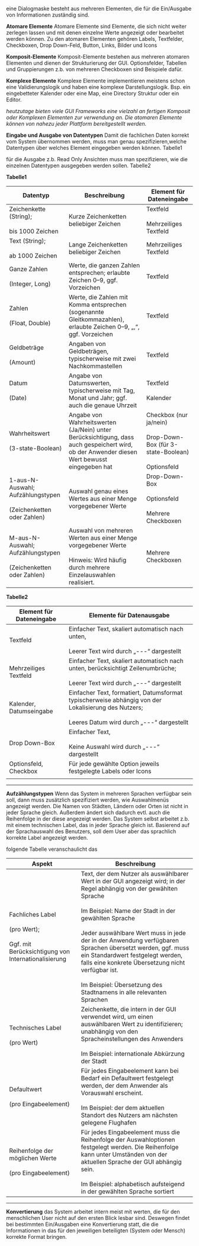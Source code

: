 eine Dialogmaske besteht aus mehreren Elementen, die für die Ein/Ausgabe von Informationen zuständig sind. 

**Atomare Elemente**
Atomare Elemente sind Elemente, die sich nicht weiter zerlegen lassen und mit denen einzelne Werte angezeigt oder bearbeitet werden können. Zu den atomaren Elementen gehören Labels, Textfelder, Checkboxen, Drop Down-Feld, Button, Links, Bilder und Icons

**Komposit-Elemente**
Komposit-Elemente bestehen aus mehreren atomaren Elementen und dienen der Strukturierung der GUI. 
Optionsfelder, Tabellen und Gruppierungen z.b. von mehreren Checkboxen sind Beispiele dafür. 

**Komplexe Elemente**
Komplexe Elemente implementieren meistens schon eine Validierungslogik und haben eine komplexe Darstellungslogik. Bsp. ein eingebetteter Kalender oder eine Map, eine Directory Struktur oder ein Editor.

*heutzutage bieten viele GUI Frameworks eine vielzahl an fertigen Komposit oder Komplexen Elementen zur verwendung an. Die atomaren Elemente können von nahezu jeder Plattform bereitgestellt werden.*

**Eingabe und Ausgabe von Datentypen**
Damit die fachlichen Daten korrekt vom System übernommen werden, muss man genau spezifizieren,welche Datentypen über welches Element eingegeben werden können. 
Tabelle1

für die Ausgabe z.b. Read Only Ansichten muss man spezifizieren, wie die einzelnen Datentypen ausgegeben werden sollen. 
Tabelle2

**Tabelle1**

| Datentyp                                                             | Beschreibung                                                                                                                                | Element für Dateneingabe                                                             |
| -------------------------------------------------------------------- | ------------------------------------------------------------------------------------------------------------------------------------------- | ------------------------------------------------------------------------------------ |
| Zeichenkette (String);<br><br>bis 1000 Zeichen                       | Kurze Zeichenketten beliebiger Zeichen                                                                                                      | Textfeld<br><br>Mehrzeiliges Textfeld                                                |
| Text (String);<br><br>ab 1000 Zeichen                                | Lange Zeichenketten beliebiger Zeichen                                                                                                      | Mehrzeiliges Textfeld                                                                |
| Ganze Zahlen<br><br>(Integer, Long)                                  | Werte, die ganzen Zahlen entsprechen; erlaubte Zeichen 0–9, ggf. Vorzeichen                                                                 | Textfeld                                                                             |
| Zahlen<br><br>(Float, Double)                                        | Werte, die Zahlen mit Komma entsprechen (sogenannte Gleitkommazahlen), erlaubte Zeichen 0–9, „,“, ggf. Vorzeichen                           | Textfeld                                                                             |
| Geldbeträge<br><br>(Amount)                                          | Angaben von Geldbeträgen, typischerweise mit zwei Nachkommastellen                                                                          | Textfeld                                                                             |
| Datum<br><br>(Date)                                                  | Angabe von Datumswerten, typischerweise mit Tag, Monat und Jahr; ggf. auch die genaue Uhrzeit                                               | Textfeld<br><br>Kalender                                                             |
| Wahrheitswert<br><br>(3-state-Boolean)                               | Angabe von Wahrheitswerten (Ja/Nein) unter Berücksichtigung, dass auch gespeichert wird, ob der Anwender diesen Wert bewusst eingegeben hat | Checkbox (nur ja/nein)<br><br>Drop-Down-Box (für 3-state-Boolean)<br><br>Optionsfeld |
| 1-aus-N-Auswahl; Aufzählungstypen<br><br>(Zeichenketten oder Zahlen) | Auswahl genau eines Wertes aus einer Menge vorgegebener Werte                                                                               | Drop-Down-Box<br><br>Optionsfeld<br><br>Mehrere Checkboxen                           |
| M-aus-N-Auswahl; Aufzählungstypen<br><br>(Zeichenketten oder Zahlen) | Auswahl von mehreren Werten aus einer Menge vorgegebener Werte<br><br>Hinweis: Wird häufig durch mehrere Einzelauswahlen realisiert.        | Mehrere Checkboxen                                                                   |
**Tabelle2**

| Element für Dateneingabe | Elemente für Datenausgabe                                                                                                                            |
| ------------------------ | ---------------------------------------------------------------------------------------------------------------------------------------------------- |
| Textfeld                 | Einfacher Text, skaliert automatisch nach unten,<br><br>Leerer Text wird durch „---“ dargestellt                                                     |
| Mehrzeiliges Textfeld    | Einfacher Text, skaliert automatisch nach unten, berücksichtigt Zeilenumbrüche;<br><br>Leerer Text wird durch „---“ dargestellt                      |
| Kalender, Datumseingabe  | Einfacher Text, formatiert, Datumsformat typischerweise abhängig von der Lokalisierung des Nutzers;<br><br>Leeres Datum wird durch „---“ dargestellt |
| Drop Down-Box            | Einfacher Text,<br><br>Keine Auswahl wird durch „---“ dargestellt                                                                                    |
| Optionsfeld, Checkbox    | Für jede gewählte Option jeweils festgelegte Labels oder Icons                                                                                       |
|                          |                                                                                                                                                      |

***

**Aufzählungstypen**
Wenn das System in mehreren Sprachen verfügbar sein soll, dann muss zusätzlich spezifiziert werden, wie Auswahlmenüs angezeigt werden. Die Namen von Städten, Ländern oder Orten ist nicht in jeder Sprache gleich. Außerdem ändert sich dadurch evtl. auch die Reihenfolge in der diese angezeigt werden. Das System selbst arbeitet z.b. mit einem technischen Label, das in jeder Sprache gleich ist. Basierend auf der Sprachauswahl des Benutzers, soll dem User aber das sprachlich korrekte Label angezeigt werden. 

folgende Tabelle veranschaulicht das

|Aspekt|Beschreibung|
|---|---|
|Fachliches Label<br><br>(pro Wert);<br><br>Ggf. mit Berücksichtigung von Internationalisierung|Text, der dem Nutzer als auswählbarer Wert in der GUI angezeigt wird; in der Regel abhängig von der gewählten Sprache<br><br>Im Beispiel: Name der Stadt in der gewählten Sprache<br><br>Jeder auswählbare Wert muss in jede der in der Anwendung verfügbaren Sprachen übersetzt werden, ggf. muss ein Standardwert festgelegt werden, falls eine konkrete Übersetzung nicht verfügbar ist.<br><br>Im Beispiel: Übersetzung des Stadtnamens in alle relevanten Sprachen|
|Technisches Label<br><br>(pro Wert)|Zeichenkette, die intern in der GUI verwendet wird, um einen auswählbaren Wert zu identifizieren; unabhängig von den Spracheinstellungen des Anwenders<br><br>Im Beispiel: internationale Abkürzung der Stadt|
|Defaultwert<br><br>(pro Eingabeelement)|Für jedes Eingabeelement kann bei Bedarf ein Defaultwert festgelegt werden, der dem Anwender als Vorauswahl erscheint.<br><br>Im Beispiel: der dem aktuellen Standort des Nutzers am nächsten gelegene Flughafen|
|Reihenfolge der möglichen Werte<br><br>(pro Eingabeelement)|Für jedes Eingabeelement muss die Reihenfolge der Auswahloptionen festgelegt werden. Die Reihenfolge kann unter Umständen von der aktuellen Sprache der GUI abhängig sein.<br><br>Im Beispiel: alphabetisch aufsteigend in der gewählten Sprache sortiert|

***

**Konvertierung**
das System arbeitet intern meist mit werten, die für den menschlichen User nicht auf den ersten Blick lesbar sind. Deswegen findet bei bestimmten Ein/Ausgaben eine Konvertierung statt, die die Informationen in das für den jeweiligen beteiligten (System oder Mensch) korrekte Format bringen.